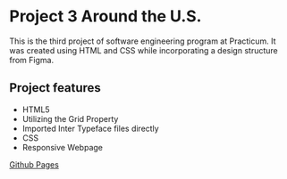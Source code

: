 # Project 3 Around the U.S.

This is the third project of software engineering program at Practicum. It was created using HTML and CSS while incorporating a design structure from Figma.

## Project features

- HTML5
- Utilizing the Grid Property
- Imported Inter Typeface files directly
- CSS
- Responsive Webpage

[Github Pages](https://github.com/matthewstasiak/Sprint-4---Javascript-basics)
